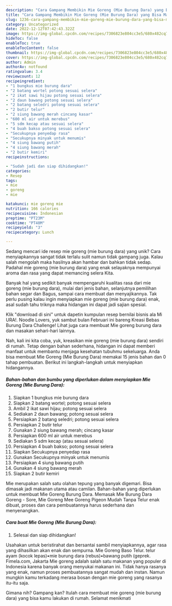 ```yaml
---
description: "Cara Gampang Membikin Mie Goreng (Mie Burung Dara) yang Bisa Manjain Lidah"
title: "Cara Gampang Membikin Mie Goreng (Mie Burung Dara) yang Bisa Manjain Lidah"
slug: 1236-cara-gampang-membikin-mie-goreng-mie-burung-dara-yang-bisa-manjain-lidah
category: Uncategorized
date: 2022-12-12T07:42:43.322Z
image: https://img-global.cpcdn.com/recipes/7306823e804cc3e5/680x482cq70/mie-goreng-mie-burung-dara-foto-resep-utama.jpg
hideToc: false
enableToc: true
enableTocContent: false
thumbnail: https://img-global.cpcdn.com/recipes/7306823e804cc3e5/680x482cq70/mie-goreng-mie-burung-dara-foto-resep-utama.jpg
cover: https://img-global.cpcdn.com/recipes/7306823e804cc3e5/680x482cq70/mie-goreng-mie-burung-dara-foto-resep-utama.jpg
author: Admin
authorAv: notfound
ratingvalue: 3.4
reviewcount: 12
recipeingredient:
- "1 bungkus mie burung dara"
- "2 batang wortel potong sesuai selera"
- "2 ikat sawi hijau potong sesuai selera"
- "2 daun bawang potong sesuai selera"
- "2 batang seledri potong sesuai selera"
- "2 butir telur"
- "2 siung bawang merah cincang kasar"
- "600 ml air untuk merebus"
- "5 sdm kecap atau sesuai selera"
- "4 buah bakso potong sesuai selera"
- "Secukupnya penyedap rasa"
- "Secukupnya minyak untuk menumis"
- "4 siung bawang putih"
- "4 siung bawang merah"
- "2 butir kemiri"
recipeinstructions:

- "Sudah jadi dan siap dihidangkan!"
categories:
- Resep
tags:
- mie
- goreng
- mie

katakunci: mie goreng mie 
nutrition: 166 calories
recipecuisine: Indonesian
preptime: "PT23M"
cooktime: "PT40M"
recipeyield: "3"
recipecategory: Lunch

---
```





Sedang mencari ide resep mie goreng (mie burung dara) yang unik? Cara menyiapkannya sangat tidak terlalu sulit namun tidak gampang juga. Kalau salah mengolah maka hasilnya akan hambar dan bahkan tidak sedap. Padahal mie goreng (mie burung dara) yang enak selayaknya mempunyai aroma dan rasa yang dapat memancing selera Kita.





Banyak hal yang sedikit banyak mempengaruhi kualitas rasa dari mie goreng (mie burung dara), mulai dari jenis bahan, selanjutnya pemilihan bahan segar dan Bagus, sampai cara membuat dan menyajikannya. Tak perlu pusing kalau ingin menyiapkan mie goreng (mie burung dara) enak,      asal sudah tahu triknya maka hidangan ini dapat jadi sajian spesial.














Klik &#34;download di sini&#34; untuk dapetin kumpulan resep bernilai bisnis ala Mi URA!. Noodle Lovers, yuk sambut bulan Februari ini bareng Kreasi Bebas Burung Dara Challenge! Lihat juga cara membuat Mie goreng burung dara dan masakan sehari-hari lainnya.






Nah, kali ini kita coba, yuk, kreasikan mie goreng (mie burung dara) sendiri di rumah. Tetap dengan bahan sederhana, hidangan ini dapat memberi manfaat untuk membantu menjaga kesehatan tubuhmu sekeluarga. Anda bisa membuat Mie Goreng (Mie Burung Dara) memakai 15 jenis bahan dan 0 tahap pembuatan. Berikut ini langkah-langkah untuk menyiapkan hidangannya.

<!--inarticleads1-->

##### Bahan-bahan dan bumbu yang diperlukan dalam menyiapkan Mie Goreng (Mie Burung Dara):

1. Siapkan 1 bungkus mie burung dara
1. Siapkan 2 batang wortel; potong sesuai selera
1. Ambil 2 ikat sawi hijau; potong sesuai selera
1. Sediakan 2 daun bawang; potong sesuai selera
1. Persiapkan 2 batang seledri; potong sesuai selera
1. Persiapkan 2 butir telur
1. Gunakan 2 siung bawang merah; cincang kasar
1. Persiapkan 600 ml air untuk merebus
1. Sediakan 5 sdm kecap (atau sesuai selera)
1. Persiapkan 4 buah bakso; potong sesuai selera
1. Siapkan Secukupnya penyedap rasa
1. Gunakan Secukupnya minyak untuk menumis
1. Persiapkan 4 siung bawang putih
1. Gunakan 4 siung bawang merah
1. Siapkan 2 butir kemiri


Mie merupakan salah satu olahan tepung yang banyak digemari. Bisa dimasak jadi makanan utama atau camilan. Bahan-bahan yang diperlukan untuk membuat Mie Goreng Burung Dara. Memasak Mie Burung Dara Goreng - Sore, Mie Goreng Mee Goreng Pigeon Mudah Tanpa Telur enak dibuat, proses dan cara pembuatannya harus sederhana dan menyenangkan. 

<!--inarticleads2-->

##### Cara buat Mie Goreng (Mie Burung Dara):


1. Selesai dan siap dihidangkan!

Usahakan untuk beristirahat dan bersantai sambil menyiapkannya, agar rasa yang dihasilkan akan enak dan sempurna. Mie Goreng Baso Telur. telur ayam (kocok lepas)•mie burung dara (rebus)•bawang putih (geprek. Fimela.com, Jakarta Mie goreng adalah salah satu makanan yang populer di Indonesia karena banyak orang menyukai makanan ini. Tidak hanya rasanya yang enak, namun proses pembuatannya sangat mudah dan instan. Namun mungkin kamu terkadang merasa bosan dengan mie goreng yang rasanya itu-itu saja. 

Gimana nih? Gampang kan? Itulah cara membuat mie goreng (mie burung dara) yang bisa kamu lakukan di rumah. Selamat menikmati
